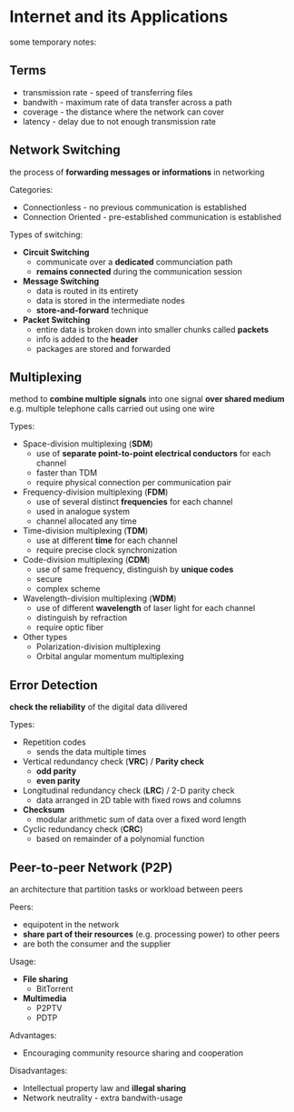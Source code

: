 # Internet and its Applications

some temporary notes:

## Terms
- transmission rate - speed of transferring files
- bandwith - maximum rate of data transfer across a path
- coverage - the distance where the network can cover
- latency - delay due to not enough transmission rate

## Network Switching
the process of **forwarding messages or informations** in networking

Categories:
- Connectionless - no previous communication is established
- Connection Oriented - pre-established communication is established

Types of switching:
- **Circuit Switching**
	- communicate over a **dedicated** communciation path 
	- **remains connected** during the communication session
- **Message Switching**
	- data is routed in its entirety
	- data is stored in the intermediate nodes
	- **store-and-forward** technique
- **Packet Switching**
	- entire data is broken down into smaller chunks called **packets**
	- info is added to the **header**
	- packages are stored and forwarded

## Multiplexing
method to **combine multiple signals** into one signal **over shared medium**  
e.g. multiple telephone calls carried out using one wire  

Types:
- Space-division multiplexing (**SDM**)
	- use of **separate point-to-point electrical conductors** for each channel
	- faster than TDM
	- require physical connection per communication pair
- Frequency-division multiplexing (**FDM**)
	- use of several distinct **frequencies** for each channel
	- used in analogue system
	- channel allocated any time
- Time-division multiplexing (**TDM**)
	- use at different **time** for each channel
	- require precise clock synchronization
- Code-division multiplexing (**CDM**)
	- use of same frequency, distinguish by **unique codes**
	- secure
	- complex scheme
- Wavelength-division multiplexing (**WDM**)
	- use of different **wavelength** of laser light for each channel
	- distinguish by refraction
	- require optic fiber
- Other types
	- Polarization-division multiplexing
	- Orbital angular momentum multiplexing

## Error Detection
**check the reliability** of the digital data dilivered

Types:
- Repetition codes
	- sends the data multiple times
- Vertical redundancy check (**VRC**) / **Parity check**
	- **odd parity**
	- **even parity**
- Longitudinal redundancy check (**LRC**) / 2-D parity check
	- data arranged in 2D table with fixed rows and columns
- **Checksum**
	- modular arithmetic sum of data over a fixed word length
- Cyclic redundancy check (**CRC**)
	- based on remainder of a polynomial function

## Peer-to-peer Network (P2P)
an architecture that partition tasks or workload between peers  

Peers:
- equipotent in the network
- **share part of their resources** (e.g. processing power) to other peers
- are both the consumer and the supplier

Usage:
- **File sharing**
	- BitTorrent
- **Multimedia**
	- P2PTV
	- PDTP

Advantages:
- Encouraging community resource sharing and cooperation

Disadvantages:
- Intellectual property law and **illegal sharing**
- Network neutrality - extra bandwith-usage
